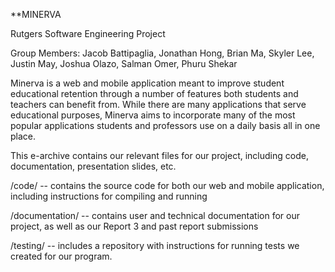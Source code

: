 **MINERVA

Rutgers Software Engineering Project

Group Members: Jacob Battipaglia, Jonathan Hong, Brian Ma, Skyler Lee, Justin May, Joshua Olazo, Salman Omer, Phuru Shekar

Minerva is a web and mobile application meant to improve student educational retention through a number of features both students and teachers can benefit from. While there are many applications that serve educational purposes, Minerva aims to incorporate many of the most popular applications students and professors use on a daily basis all in one place.

This e-archive contains our relevant files for our project, including code, documentation, presentation slides, etc. 

/code/ -- contains the source code for both our web and mobile application, including instructions for compiling and running

/documentation/ -- contains user and technical documentation for our project, as well as our Report 3 and past report submissions

/testing/ -- includes a repository with instructions for running tests we created for our program.
